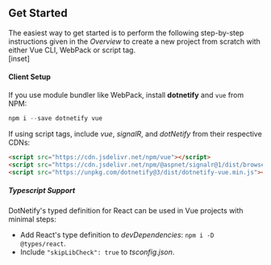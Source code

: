## Get Started

The easiest way to get started is to perform the following step-by-step instructions given in the _Overview_ to create a new project from scratch with either Vue CLI, WebPack or script tag.  
[inset]

#### Client Setup

If you use module bundler like WebPack, install **dotnetify** and `vue` from NPM:

```jsx
npm i --save dotnetify vue
```

If using script tags, include _vue_, _signalR_, and _dotNetify_ from their respective CDNs:

```html
<script src="https://cdn.jsdelivr.net/npm/vue"></script>
<script src="https://cdn.jsdelivr.net/npm/@aspnet/signalr@1/dist/browser/signalr.min.js"></script>
<script src="https://unpkg.com/dotnetify@3/dist/dotnetify-vue.min.js"></script>
```

##### Typescript Support

DotNetify's typed definition for React can be used in Vue projects with minimal steps:

- Add React's type definition to _devDependencies_: `npm i -D @types/react`.
- Include `"skipLibCheck": true` to _tsconfig.json_.
